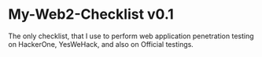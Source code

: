 # My-Web2-Checklist v0.1
The only checklist, that I use to perform web application penetration testing on HackerOne, YesWeHack, and also on Official testings.
